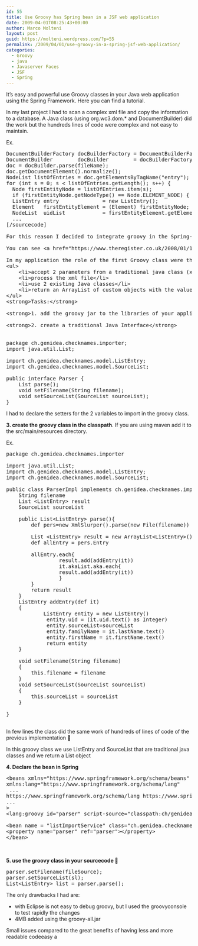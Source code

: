 ```yaml
---
id: 55
title: Use Groovy has Spring bean in a JSF web application
date: 2009-04-01T08:25:43+00:00
author: Marco Molteni
layout: post
guid: https://molteni.wordpress.com/?p=55
permalink: /2009/04/01/use-groovy-in-a-spring-jsf-web-application/
categories:
  - Groovy
  - java
  - Javaserver Faces
  - JSF
  - Spring
---
```

It&#8217;s easy and powerful use Groovy classes in your Java web application using the Spring Framework. Here you can find a tutorial.

In my last project I had to scan a complex xml file and copy the information to a database. A Java class (using org.wc3.dom.* and DocumentBuilder) did the work but the hundreds lines of code were complex and not easy to maintain.

Ex.

<pre class="brush: java; title: ; notranslate" title="">DocumentBuilderFactory docBuilderFactory = DocumentBuilderFactory.newInstance();
DocumentBuilder        docBuilder        = docBuilderFactory.newDocumentBuilder();
doc = docBuilder.parse(fileName);
doc.getDocumentElement().normalize();
NodeList listOfEntries = doc.getElementsByTagName("entry");
for (int s = 0; s &lt; listOfEntries.getLength(); s++) {
  Node firstEntityNode = listOfEntries.item(s);
  if (firstEntityNode.getNodeType() == Node.ELEMENT_NODE) {
  ListEntry entry              = new ListEntry();
  Element   firstEntityElement = (Element) firstEntityNode;
  NodeList  uidList            = firstEntityElement.getElementsByTagName("uid");
  ...
&#91;/sourcecode&#93;

For this reason I decided to integrate groovy in the Spring-JSF application, Groovy has the XMLSlurper class that allows to easily access an XML file like if it is a collection of classes.

You can see &lt;a href="https://www.theregister.co.uk/2008/01/11/groovy_xml_part_two/" target="_blank"&gt;here&lt;/a&gt; a tutorial for SMLSlurper.

In my application the role of the first Groovy class were the following:
&lt;ul&gt;
	&lt;li&gt;accept 2 parameters from a traditional java class (xml file address and an integer parameter)&lt;/li&gt;
	&lt;li&gt;process the xml file&lt;/li&gt;
	&lt;li&gt;use 2 existing Java classes&lt;/li&gt;
	&lt;li&gt;return an ArrayList of custom objects with the values found in the list&lt;/li&gt;
&lt;/ul&gt;
&lt;strong&gt;Tasks:&lt;/strong&gt;

&lt;strong&gt;1. add the groovy jar to the libraries of your application&lt;/strong&gt;

&lt;strong&gt;2. create a traditional Java Interface&lt;/strong&gt;


package ch.genidea.checknames.importer;
import java.util.List;

import ch.genidea.checknames.model.ListEntry;
import ch.genidea.checknames.model.SourceList;

public interface Parser {
    List parse();
    void setFilename(String filename);
    void setSourceList(SourceList sourceList);
}
</pre>

I had to declare the setters for the 2 variables to import in the groovy class.

**3. create the groovy class in the classpath**. If you are using maven add it to the src/main/resources directory.

Ex.

<pre class="brush: java; title: ; notranslate" title="">package ch.genidea.checknames.importer

import java.util.List;
import ch.genidea.checknames.model.ListEntry;
import ch.genidea.checknames.model.SourceList;

public class ParserImpl implements ch.genidea.checknames.importer.Parser{
    String filename
    List &lt;ListEntry&gt; result
    SourceList sourceList

    public List&lt;ListEntry&gt; parse(){
        def pers=new XmlSlurper().parse(new File(filename))

        List &lt;ListEntry&gt; result = new ArrayList&lt;ListEntry&gt;()
        def allEntry = pers.Entry

        allEntry.each{
                 result.add(addEntry(it))
                 it.akaList.aka.each{
                 result.add(addEntry(it))
                 }
        }
        return result
    }
    ListEntry addEntry(def it)
    {
            ListEntry entity = new ListEntry()
             entity.uid = (it.uid.text() as Integer)
             entity.sourceList=sourceList
             entity.familyName = it.lastName.text()
             entity.firstName = it.firstName.text()
             return entity
    }

    void setFilename(String filename)
    {
        this.filename = filename
    }
    void setSourceList(SourceList sourceList)
    {
        this.sourceList = sourceList
    }

}

</pre>

In few lines the class did the same work of hundreds of lines of code of the previous implementation 🙂

In this groovy class we use ListEntry and SourceList that are traditional java classes and we return a List<ListEntry> object

**4. Declare the bean in Spring**

<pre class="brush: xml; title: ; notranslate" title="">&lt;beans xmlns="https://www.springframework.org/schema/beans"
xmlns:lang="https://www.springframework.org/schema/lang"
 ...
https://www.springframework.org/schema/lang https://www.springframework.org/schema/lang/spring-lang-2.5.xsd"
...
&gt;
&lt;lang:groovy id="parser" script-source="classpath:ch/genidea/checknames/importer/ParserImpl.groovy" /&gt;

&lt;bean name = "listImportService" class="ch.genidea.checknames.lists.service.ListImportServiceImpl"&gt;
&lt;property name="parser" ref="parser"&gt;&lt;/property&gt;
&lt;/bean&gt;

 </pre>

**5. use the groovy class in your sourcecode 🙂**

<pre class="brush: java; title: ; notranslate" title="">parser.setFilename(fileSource);
parser.setSourceList(sl);
List&lt;ListEntry&gt; list = parser.parse();
</pre>

The only drawbacks I had are:

  * with Eclipse is not easy to debug groovy, but I used the groovyconsole to test rapidly the changes
  * 4MB added using the groovy-all.jar

Small issues compared to the great benefits of having less and more readable codeeasy a
